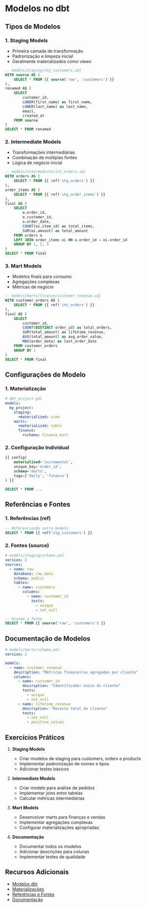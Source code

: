 # Modelos no dbt

## Tipos de Modelos

### 1. Staging Models
- Primeira camada de transformação
- Padronização e limpeza inicial
- Geralmente materializados como views

```sql
-- models/staging/stg_customers.sql
WITH source AS (
    SELECT * FROM {{ source('raw', 'customers') }}
),
renamed AS (
    SELECT
        customer_id,
        LOWER(first_name) as first_name,
        LOWER(last_name) as last_name,
        email,
        created_at
    FROM source
)
SELECT * FROM renamed
```

### 2. Intermediate Models
- Transformações intermediárias
- Combinação de múltiplas fontes
- Lógica de negócio inicial

```sql
-- models/intermediate/int_orders.sql
WITH orders AS (
    SELECT * FROM {{ ref('stg_orders') }}
),
order_items AS (
    SELECT * FROM {{ ref('stg_order_items') }}
),
final AS (
    SELECT 
        o.order_id,
        o.customer_id,
        o.order_date,
        COUNT(oi.item_id) as total_items,
        SUM(oi.amount) as total_amount
    FROM orders o
    LEFT JOIN order_items oi ON o.order_id = oi.order_id
    GROUP BY 1, 2, 3
)
SELECT * FROM final
```

### 3. Mart Models
- Modelos finais para consumo
- Agregações complexas
- Métricas de negócio

```sql
-- models/marts/finance/customer_revenue.sql
WITH customer_orders AS (
    SELECT * FROM {{ ref('int_orders') }}
),
final AS (
    SELECT 
        customer_id,
        COUNT(DISTINCT order_id) as total_orders,
        SUM(total_amount) as lifetime_revenue,
        AVG(total_amount) as avg_order_value,
        MAX(order_date) as last_order_date
    FROM customer_orders
    GROUP BY 1
)
SELECT * FROM final
```

## Configurações de Modelo

### 1. Materialização
```yaml
# dbt_project.yml
models:
  my_project:
    staging:
      +materialized: view
    marts:
      +materialized: table
      finance:
        +schema: finance_mart
```

### 2. Configuração Individual
```sql
{{ config(
    materialized='incremental',
    unique_key='order_id',
    schema='marts',
    tags=['daily', 'finance']
) }}

SELECT * FROM ...
```

## Referências e Fontes

### 1. Referências (ref)
```sql
-- Referenciando outro modelo
SELECT * FROM {{ ref('stg_customers') }}
```

### 2. Fontes (source)
```yaml
# models/staging/schema.yml
version: 2
sources:
  - name: raw
    database: raw_data
    schema: public
    tables:
      - name: customers
        columns:
          - name: customer_id
            tests:
              - unique
              - not_null
```

```sql
-- Usando a fonte
SELECT * FROM {{ source('raw', 'customers') }}
```

## Documentação de Modelos

```yaml
# models/marts/schema.yml
version: 2

models:
  - name: customer_revenue
    description: "Métricas financeiras agregadas por cliente"
    columns:
      - name: customer_id
        description: "Identificador único do cliente"
        tests:
          - unique
          - not_null
      - name: lifetime_revenue
        description: "Receita total do cliente"
        tests:
          - not_null
          - positive_values
```

## Exercícios Práticos

1. **Staging Models**
   - Criar modelos de staging para customers, orders e products
   - Implementar padronização de nomes e tipos
   - Adicionar testes básicos

2. **Intermediate Models**
   - Criar modelo para análise de pedidos
   - Implementar joins entre tabelas
   - Calcular métricas intermediárias

3. **Mart Models**
   - Desenvolver marts para finanças e vendas
   - Implementar agregações complexas
   - Configurar materializações apropriadas

4. **Documentação**
   - Documentar todos os modelos
   - Adicionar descrições para colunas
   - Implementar testes de qualidade

## Recursos Adicionais

- [Modelos dbt](https://docs.getdbt.com/docs/build/models)
- [Materializações](https://docs.getdbt.com/docs/build/materializations)
- [Referências e Fontes](https://docs.getdbt.com/docs/build/sources)
- [Documentação](https://docs.getdbt.com/docs/collaborate/documentation) 